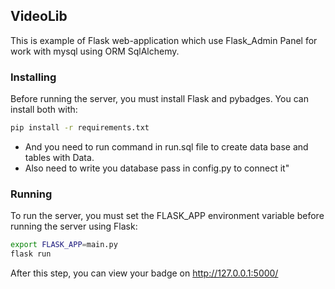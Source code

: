 ## VideoLib 

This is example of Flask web-application which use Flask_Admin Panel for work with mysql using ORM SqlAlchemy.

### Installing

Before running the server, you must install Flask and pybadges. You can install both with:

```sh
pip install -r requirements.txt
```

* And you need to run command in run.sql file to create data base and tables with Data.
* Also need to write you database pass in config.py to connect it"
### Running

To run the server, you must set the FLASK_APP environment variable before running the server using Flask:

```sh
export FLASK_APP=main.py
flask run
```


After this step, you can view your badge on http://127.0.0.1:5000/